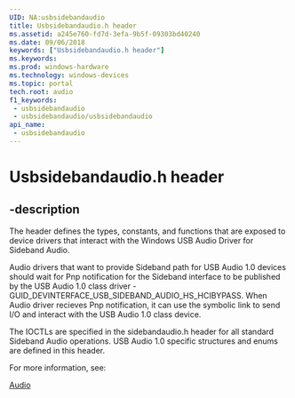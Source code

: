 ```yaml
---
UID: NA:usbsidebandaudio
title: Usbsidebandaudio.h header
ms.assetid: a245e760-fd7d-3efa-9b5f-09303bd40240
ms.date: 09/06/2018
keywords: ["Usbsidebandaudio.h header"]
ms.keywords: 
ms.prod: windows-hardware
ms.technology: windows-devices
ms.topic: portal
tech.root: audio
f1_keywords:
 - usbsidebandaudio
 - usbsidebandaudio/usbsidebandaudio
api_name:
 - usbsidebandaudio
---
```


# Usbsidebandaudio.h header


## -description

The header defines the types, constants, and functions that are exposed to device drivers that interact with the Windows USB Audio Driver for Sideband Audio.

Audio drivers that want to provide Sideband path for USB Audio 1.0 devices should wait for Pnp notification for the Sideband interface to be published by the USB Audio 1.0 class driver - GUID_DEVINTERFACE_USB_SIDEBAND_AUDIO_HS_HCIBYPASS.
When Audio driver recieves Pnp notification, it can use the symbolic link to send I/O and interact with the USB Audio 1.0 class device.

The IOCTLs are specified in the sidebandaudio.h header for all standard Sideband Audio operations.
USB Audio 1.0 specific structures and enums are defined in this header.

For more information, see:

[Audio](../_audio/index.md)

